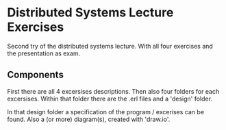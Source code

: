# Distributed Systems Lecture Exercises

Second try of the distributed systems lecture.
With all four exercises and the presentation as exam.

## Components

First there are all 4 excersises descriptions.
Then also four folders for each excersises.
Within that folder there are the .erl files and a 'design' folder.

In that design folder a specification of the program / excerises can be found.
Also a (or more) diagram(s), created with 'draw.io'.

